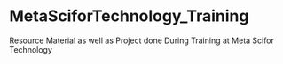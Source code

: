 # MetaSciforTechnology_Training
Resource Material as well as Project done During Training at Meta Scifor Technology 
